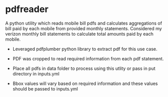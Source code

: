 # pdfreader

A python utility which reads mobile bill pdfs and calculates aggregations of bill paid by each mobile from provided monthly statements.
Considered my verizon monthly bill statements to calculate total amounts paid by each mobile.

 - Leveraged pdfplumber python library to extract pdf for this use case.

 - PDF was cropped to read required information from each pdf statement.
 
 - Place all pdfs in data folder to process using this utlity or pass in put directory in inputs.yml
 
 - Bbox values will vary based on required information and these values should be passed to inputs.yml